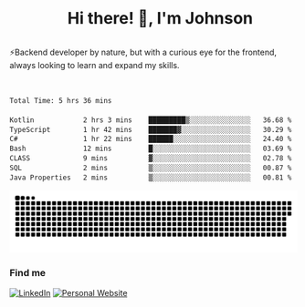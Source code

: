<div id="user-content-toc">
  <ul align="center">
    <summary><h1 style="display: inline-block">Hi there! 👋, I'm Johnson</h1></summary>
  </ul>
</div>

⚡Backend developer by nature, but with a curious eye for the frontend, always looking to learn and expand my skills.

<br>


<!--START_SECTION:waka-->

```txt
Total Time: 5 hrs 36 mins

Kotlin            2 hrs 3 mins    █████████▒░░░░░░░░░░░░░░░   36.68 %
TypeScript        1 hr 42 mins    ███████▓░░░░░░░░░░░░░░░░░   30.29 %
C#                1 hr 22 mins    ██████░░░░░░░░░░░░░░░░░░░   24.40 %
Bash              12 mins         █░░░░░░░░░░░░░░░░░░░░░░░░   03.69 %
CLASS             9 mins          ▓░░░░░░░░░░░░░░░░░░░░░░░░   02.78 %
SQL               2 mins          ▒░░░░░░░░░░░░░░░░░░░░░░░░   00.87 %
Java Properties   2 mins          ▒░░░░░░░░░░░░░░░░░░░░░░░░   00.81 %
```

<!--END_SECTION:waka-->

<picture>
  <source  srcset="https://github.com/joshwambere/joshwambere/blob/output/github-contribution-grid-snake-dark.svg?palette=github-dark">
  <source  srcset="https://github.com/joshwambere/joshwambere/blob/output/github-contribution-grid-snake.svg">
  <img alt="github contribution grid snake animation" src="https://github.com/joshwambere/joshwambere/blob/output/github-contribution-grid-snake.svg">
</picture>

### Find me
<a href="https://www.linkedin.com/in/dusabe-johnson" target="_blank"><img src="https://img.shields.io/badge/LinkedIn-%230077B5.svg?&style=flat&logo=linkedin&logoColor=white" alt="LinkedIn"></a>
‎‎ [![Personal Website](https://img.shields.io/badge/visit-Johnsonis.me-blue)](https://johnsonis.me/)
